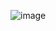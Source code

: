 ![image](https://user-images.githubusercontent.com/68354933/132233079-513c415c-5074-4613-88ce-fc95de8c8a85.png)
